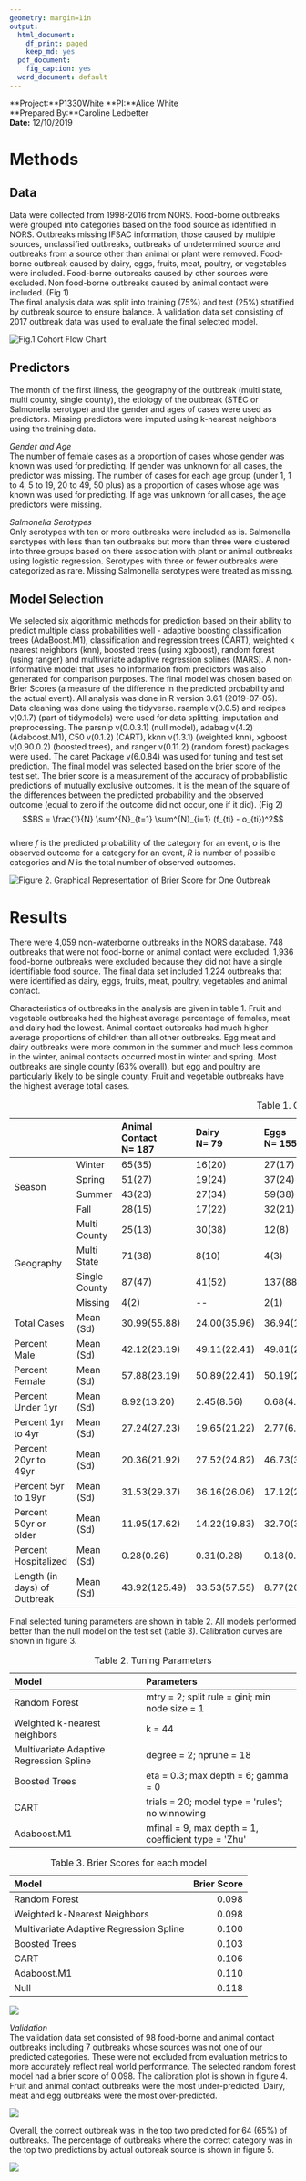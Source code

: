 ```yaml
---
geometry: margin=1in
output:
  html_document:
    df_print: paged
    keep_md: yes
  pdf_document:
    fig_caption: yes
  word_document: default
---
```






**Project:**P1330White
**PI:**Alice White  
**Prepared By:**Caroline Ledbetter  
**Date:** 12/10/2019  
  
# Methods  
## Data
Data were collected from 1998-2016 from NORS. Food-borne outbreaks were 
grouped into categories based on the food source as 
identified in NORS. Outbreaks missing IFSAC information, those caused by 
multiple sources, unclassified outbreaks, outbreaks of undetermined source 
and outbreaks from a source other than animal or plant were removed. Food-borne 
outbreak caused by dairy, eggs, fruits, meat, poultry, or vegetables were 
included.
Food-borne outbreaks caused by other sources were excluded. 
Non food-borne outbreaks caused by animal contact were included. (Fig 1)  
The final analysis data was split into training (75%) and test (25%) 
stratified 
by outbreak source to ensure balance. A validation data set consisting of 
2017 outbreak data was used to evaluate the final selected model. 

![Fig.1 Cohort Flow Chart](StatisticalSummary_files/figure-html/flow_chart-1.png)

## Predictors  
The month of the first illness, the geography of the outbreak (multi state, 
multi county, single county), the etiology of the outbreak (STEC or Salmonella 
serotype) and the gender and ages of cases were used as predictors. Missing 
predictors were imputed using k-nearest neighbors using the training data. 

*Gender and Age*  
The number of female cases as a proportion of cases whose gender was known was 
used for predicting. If gender was unknown for all cases, the predictor was 
missing. The number of cases for each age group (under 1, 1 to 4, 5 to 19, 
20 to 49, 50 plus) as a proportion of cases whose age was known was used for 
predicting. If age was unknown for all cases, the age predictors were missing. 

*Salmonella Serotypes*  
Only serotypes with ten or more outbreaks were included as is. Salmonella 
serotypes 
with less than ten outbreaks but more than three were clustered into three 
groups based on there association with plant or animal 
outbreaks using logistic regression. 
Serotypes with three or fewer outbreaks were categorized as rare. 
Missing Salmonella serotypes were treated as missing.


## Model Selection  
We selected six algorithmic methods for 
prediction based on their ability to predict 
multiple class probabilities well - adaptive boosting classification 
trees (AdaBoost.M1), classification and 
regression trees (CART), weighted k nearest neighbors (knn), 
boosted trees (using xgboost), random forest (using ranger) and multivariate 
adaptive regression splines (MARS). 
A non-informative model that uses no information from predictors was also 
generated for comparison purposes. 
The final model was chosen based on Brier 
Scores (a measure of the difference in the predicted probability and the actual 
event). All analysis was done in R version 3.6.1 (2019-07-05). Data cleaning 
was done using the tidyverse. rsample v(0.0.5) and
recipes v(0.1.7) 
(part of tidymodels) were used for data splitting, imputation and 
preprocessing. The parsnip v(0.0.3.1)
(null model), adabag v(4.2) (Adaboost.M1), 
C50 v(0.1.2) (CART), 
kknn v(1.3.1) (weighted knn),
xgboost v(0.90.0.2) (boosted trees), 
and ranger v(0.11.2) (random forest) 
packages were used. 
The caret Package v(6.0.84) was used for tuning and test 
set prediction. The final model was selected based on the brier score of 
the test set. The brier score is a measurement of the accuracy of probabilistic
predictions of mutually exclusive outcomes. It is the mean of the square of the 
differences 
between the predicted probability and the observed outcome (equal to zero if 
the outcome did not occur, one if it did). 
(Fig 2) $$BS = \frac{1}{N} \sum^{N}_{t=1} \sum^{N}_{i=1} (f_{ti} - o_{ti})^2$$  
where $f$ is the predicted probability of the category for an event, 
$o$ is the observed outcome for a category for an event, $R$ is number of
possible 
categories and $N$ is the total number of observed outcomes. 

![Figure 2. Graphical Representation of Brier Score for One Outbreak](StatisticalSummary_files/figure-html/plot_bs-1.png)

# Results  
There were 4,059 non-waterborne 
outbreaks in the NORS database. 
748 outbreaks that were not
food-borne or animal contact were excluded. 
1,936 food-borne outbreaks were 
excluded because they did not have a single identifiable food source. 
The final data set included 1,224 outbreaks that were identified as 
dairy, eggs, fruits, meat, poultry, vegetables and animal contact.

Characteristics of outbreaks in the analysis are given in table 1. Fruit 
and vegetable outbreaks had the highest average percentage of females, 
meat and dairy had the lowest. Animal contact outbreaks had much higher 
average proportions of children than all other outbreaks. Egg meat and 
dairy outbreaks were more common in the summer and much less common in the
winter, animal contacts occurred most in winter and spring. Most outbreaks 
are single county 
(63%
overall), but egg and poultry are particularly likely to be single county. Fruit 
and vegetable outbreaks have the highest average total cases. 


<table class="table" style="margin-left: auto; margin-right: auto;">
<caption>Table 1. Outbreak Characteristics by Source</caption>
 <thead>
  <tr>
   <th style="text-align:left;">   </th>
   <th style="text-align:left;">   </th>
   <th style="text-align:left;"> Animal Contact <br> N= 187 </th>
   <th style="text-align:left;"> Dairy <br> N= 79 </th>
   <th style="text-align:left;"> Eggs <br> N= 155 </th>
   <th style="text-align:left;"> Fruits <br> N= 75 </th>
   <th style="text-align:left;"> Meat <br> N= 312 </th>
   <th style="text-align:left;"> Poultry <br> N= 224 </th>
   <th style="text-align:left;"> Vegetables <br> N= 192 </th>
   <th style="text-align:left;"> Other <br> N= 151 </th>
  </tr>
 </thead>
<tbody>
  <tr>
   <td style="text-align:left;vertical-align: middle !important;" rowspan="4"> Season </td>
   <td style="text-align:left;"> Winter </td>
   <td style="text-align:left;"> 65(35) </td>
   <td style="text-align:left;"> 16(20) </td>
   <td style="text-align:left;"> 27(17) </td>
   <td style="text-align:left;"> 8(11) </td>
   <td style="text-align:left;"> 41(13) </td>
   <td style="text-align:left;"> 27(12) </td>
   <td style="text-align:left;"> 37(19) </td>
   <td style="text-align:left;"> 25(17) </td>
  </tr>
  <tr>
   
   <td style="text-align:left;"> Spring </td>
   <td style="text-align:left;"> 51(27) </td>
   <td style="text-align:left;"> 19(24) </td>
   <td style="text-align:left;"> 37(24) </td>
   <td style="text-align:left;"> 27(36) </td>
   <td style="text-align:left;"> 104(33) </td>
   <td style="text-align:left;"> 61(27) </td>
   <td style="text-align:left;"> 57(30) </td>
   <td style="text-align:left;"> 39(26) </td>
  </tr>
  <tr>
   
   <td style="text-align:left;"> Summer </td>
   <td style="text-align:left;"> 43(23) </td>
   <td style="text-align:left;"> 27(34) </td>
   <td style="text-align:left;"> 59(38) </td>
   <td style="text-align:left;"> 24(32) </td>
   <td style="text-align:left;"> 112(36) </td>
   <td style="text-align:left;"> 74(33) </td>
   <td style="text-align:left;"> 50(26) </td>
   <td style="text-align:left;"> 56(37) </td>
  </tr>
  <tr>
   
   <td style="text-align:left;"> Fall </td>
   <td style="text-align:left;"> 28(15) </td>
   <td style="text-align:left;"> 17(22) </td>
   <td style="text-align:left;"> 32(21) </td>
   <td style="text-align:left;"> 16(21) </td>
   <td style="text-align:left;"> 55(18) </td>
   <td style="text-align:left;"> 62(28) </td>
   <td style="text-align:left;"> 48(25) </td>
   <td style="text-align:left;"> 31(21) </td>
  </tr>
  <tr>
   <td style="text-align:left;vertical-align: middle !important;" rowspan="4"> Geography </td>
   <td style="text-align:left;"> Multi County </td>
   <td style="text-align:left;"> 25(13) </td>
   <td style="text-align:left;"> 30(38) </td>
   <td style="text-align:left;"> 12(8) </td>
   <td style="text-align:left;"> 12(16) </td>
   <td style="text-align:left;"> 49(16) </td>
   <td style="text-align:left;"> 14(6) </td>
   <td style="text-align:left;"> 34(18) </td>
   <td style="text-align:left;"> 9(6) </td>
  </tr>
  <tr>
   
   <td style="text-align:left;"> Multi State </td>
   <td style="text-align:left;"> 71(38) </td>
   <td style="text-align:left;"> 8(10) </td>
   <td style="text-align:left;"> 4(3) </td>
   <td style="text-align:left;"> 33(44) </td>
   <td style="text-align:left;"> 55(18) </td>
   <td style="text-align:left;"> 14(6) </td>
   <td style="text-align:left;"> 97(51) </td>
   <td style="text-align:left;"> 33(22) </td>
  </tr>
  <tr>
   
   <td style="text-align:left;"> Single County </td>
   <td style="text-align:left;"> 87(47) </td>
   <td style="text-align:left;"> 41(52) </td>
   <td style="text-align:left;"> 137(88) </td>
   <td style="text-align:left;"> 28(37) </td>
   <td style="text-align:left;"> 206(66) </td>
   <td style="text-align:left;"> 195(87) </td>
   <td style="text-align:left;"> 60(31) </td>
   <td style="text-align:left;"> 107(71) </td>
  </tr>
  <tr>
   
   <td style="text-align:left;"> Missing </td>
   <td style="text-align:left;"> 4(2) </td>
   <td style="text-align:left;"> -- </td>
   <td style="text-align:left;"> 2(1) </td>
   <td style="text-align:left;"> 2(3) </td>
   <td style="text-align:left;"> 2(1) </td>
   <td style="text-align:left;"> 1(0) </td>
   <td style="text-align:left;"> 1(1) </td>
   <td style="text-align:left;"> 2(1) </td>
  </tr>
  <tr>
   <td style="text-align:left;"> Total Cases </td>
   <td style="text-align:left;"> Mean (Sd) </td>
   <td style="text-align:left;"> 30.99(55.88) </td>
   <td style="text-align:left;"> 24.00(35.96) </td>
   <td style="text-align:left;"> 36.94(158.52) </td>
   <td style="text-align:left;"> 54.28(119.66) </td>
   <td style="text-align:left;"> 22.46(38.42) </td>
   <td style="text-align:left;"> 26.08(58.45) </td>
   <td style="text-align:left;"> 56.57(139.31) </td>
   <td style="text-align:left;"> 47.23(127.68) </td>
  </tr>
  <tr>
   <td style="text-align:left;"> Percent Male </td>
   <td style="text-align:left;"> Mean (Sd) </td>
   <td style="text-align:left;"> 42.12(23.19) </td>
   <td style="text-align:left;"> 49.11(22.41) </td>
   <td style="text-align:left;"> 49.81(23.39) </td>
   <td style="text-align:left;"> 36.21(17.70) </td>
   <td style="text-align:left;"> 50.61(23.51) </td>
   <td style="text-align:left;"> 49.02(26.53) </td>
   <td style="text-align:left;"> 37.94(19.08) </td>
   <td style="text-align:left;"> 47.17(21.30) </td>
  </tr>
  <tr>
   <td style="text-align:left;"> Percent Female </td>
   <td style="text-align:left;"> Mean (Sd) </td>
   <td style="text-align:left;"> 57.88(23.19) </td>
   <td style="text-align:left;"> 50.89(22.41) </td>
   <td style="text-align:left;"> 50.19(23.39) </td>
   <td style="text-align:left;"> 63.79(17.70) </td>
   <td style="text-align:left;"> 49.39(23.51) </td>
   <td style="text-align:left;"> 50.98(26.53) </td>
   <td style="text-align:left;"> 62.06(19.08) </td>
   <td style="text-align:left;"> 52.83(21.30) </td>
  </tr>
  <tr>
   <td style="text-align:left;"> Percent Under 1yr </td>
   <td style="text-align:left;"> Mean (Sd) </td>
   <td style="text-align:left;"> 8.92(13.20) </td>
   <td style="text-align:left;"> 2.45(8.56) </td>
   <td style="text-align:left;"> 0.68(4.63) </td>
   <td style="text-align:left;"> 1.73(3.60) </td>
   <td style="text-align:left;"> 0.76(4.06) </td>
   <td style="text-align:left;"> 0.69(3.16) </td>
   <td style="text-align:left;"> 0.69(2.43) </td>
   <td style="text-align:left;"> 1.30(6.53) </td>
  </tr>
  <tr>
   <td style="text-align:left;"> Percent 1yr to 4yr </td>
   <td style="text-align:left;"> Mean (Sd) </td>
   <td style="text-align:left;"> 27.24(27.23) </td>
   <td style="text-align:left;"> 19.65(21.22) </td>
   <td style="text-align:left;"> 2.77(6.73) </td>
   <td style="text-align:left;"> 11.37(16.50) </td>
   <td style="text-align:left;"> 7.55(16.47) </td>
   <td style="text-align:left;"> 5.64(12.53) </td>
   <td style="text-align:left;"> 4.63(11.09) </td>
   <td style="text-align:left;"> 6.82(14.16) </td>
  </tr>
  <tr>
   <td style="text-align:left;"> Percent 20yr to 49yr </td>
   <td style="text-align:left;"> Mean (Sd) </td>
   <td style="text-align:left;"> 20.36(21.92) </td>
   <td style="text-align:left;"> 27.52(24.82) </td>
   <td style="text-align:left;"> 46.73(30.64) </td>
   <td style="text-align:left;"> 25.71(20.86) </td>
   <td style="text-align:left;"> 41.72(29.70) </td>
   <td style="text-align:left;"> 50.53(30.04) </td>
   <td style="text-align:left;"> 50.53(22.96) </td>
   <td style="text-align:left;"> 49.59(29.52) </td>
  </tr>
  <tr>
   <td style="text-align:left;"> Percent 5yr to 19yr </td>
   <td style="text-align:left;"> Mean (Sd) </td>
   <td style="text-align:left;"> 31.53(29.37) </td>
   <td style="text-align:left;"> 36.16(26.06) </td>
   <td style="text-align:left;"> 17.12(24.49) </td>
   <td style="text-align:left;"> 25.91(25.29) </td>
   <td style="text-align:left;"> 27.35(28.99) </td>
   <td style="text-align:left;"> 19.33(25.60) </td>
   <td style="text-align:left;"> 19.71(18.48) </td>
   <td style="text-align:left;"> 19.00(22.71) </td>
  </tr>
  <tr>
   <td style="text-align:left;"> Percent 50yr or older </td>
   <td style="text-align:left;"> Mean (Sd) </td>
   <td style="text-align:left;"> 11.95(17.62) </td>
   <td style="text-align:left;"> 14.22(19.83) </td>
   <td style="text-align:left;"> 32.70(31.06) </td>
   <td style="text-align:left;"> 35.29(31.76) </td>
   <td style="text-align:left;"> 22.63(24.66) </td>
   <td style="text-align:left;"> 23.81(28.02) </td>
   <td style="text-align:left;"> 24.44(20.83) </td>
   <td style="text-align:left;"> 23.29(26.57) </td>
  </tr>
  <tr>
   <td style="text-align:left;"> Percent Hospitalized </td>
   <td style="text-align:left;"> Mean (Sd) </td>
   <td style="text-align:left;"> 0.28(0.26) </td>
   <td style="text-align:left;"> 0.31(0.28) </td>
   <td style="text-align:left;"> 0.18(0.24) </td>
   <td style="text-align:left;"> 0.27(0.19) </td>
   <td style="text-align:left;"> 0.31(0.30) </td>
   <td style="text-align:left;"> 0.23(0.28) </td>
   <td style="text-align:left;"> 0.27(0.23) </td>
   <td style="text-align:left;"> 0.24(0.25) </td>
  </tr>
  <tr>
   <td style="text-align:left;"> Length (in days) of Outbreak </td>
   <td style="text-align:left;"> Mean (Sd) </td>
   <td style="text-align:left;"> 43.92(125.49) </td>
   <td style="text-align:left;"> 33.53(57.55) </td>
   <td style="text-align:left;"> 8.77(20.34) </td>
   <td style="text-align:left;"> 7.23(11.26) </td>
   <td style="text-align:left;"> 7.48(19.54) </td>
   <td style="text-align:left;"> 5.88(42.01) </td>
   <td style="text-align:left;"> 10.47(18.43) </td>
   <td style="text-align:left;"> 8.13(15.06) </td>
  </tr>
</tbody>
</table>

Final selected tuning parameters are shown in table 2. 
All models performed better than the null model on the test set (table 3). 
Calibration curves are shown in figure 3. 

<table class="table" style="width: auto !important; margin-left: auto; margin-right: auto;">
<caption>Table 2. Tuning Parameters</caption>
 <thead>
  <tr>
   <th style="text-align:left;"> Model </th>
   <th style="text-align:left;"> Parameters </th>
  </tr>
 </thead>
<tbody>
  <tr>
   <td style="text-align:left;"> Random Forest </td>
   <td style="text-align:left;"> mtry = 2; split rule = gini; min node size = 1 </td>
  </tr>
  <tr>
   <td style="text-align:left;"> Weighted k-nearest neighbors </td>
   <td style="text-align:left;"> k = 44 </td>
  </tr>
  <tr>
   <td style="text-align:left;"> Multivariate Adaptive Regression Spline </td>
   <td style="text-align:left;"> degree = 2; nprune = 18 </td>
  </tr>
  <tr>
   <td style="text-align:left;"> Boosted Trees </td>
   <td style="text-align:left;"> eta = 0.3; max depth = 6; gamma = 0 </td>
  </tr>
  <tr>
   <td style="text-align:left;"> CART </td>
   <td style="text-align:left;"> trials = 20; model type = 'rules'; no winnowing </td>
  </tr>
  <tr>
   <td style="text-align:left;"> Adaboost.M1 </td>
   <td style="text-align:left;"> mfinal = 9, max depth = 1, coefficient type = 'Zhu' </td>
  </tr>
</tbody>
</table>



<table class="table" style="width: auto !important; margin-left: auto; margin-right: auto;">
<caption>Table 3. Brier Scores for each model</caption>
 <thead>
  <tr>
   <th style="text-align:left;"> Model </th>
   <th style="text-align:right;"> Brier Score </th>
  </tr>
 </thead>
<tbody>
  <tr>
   <td style="text-align:left;"> Random Forest </td>
   <td style="text-align:right;"> 0.098 </td>
  </tr>
  <tr>
   <td style="text-align:left;"> Weighted k-Nearest Neighbors </td>
   <td style="text-align:right;"> 0.098 </td>
  </tr>
  <tr>
   <td style="text-align:left;"> Multivariate Adaptive Regression Spline </td>
   <td style="text-align:right;"> 0.100 </td>
  </tr>
  <tr>
   <td style="text-align:left;"> Boosted Trees </td>
   <td style="text-align:right;"> 0.103 </td>
  </tr>
  <tr>
   <td style="text-align:left;"> CART </td>
   <td style="text-align:right;"> 0.106 </td>
  </tr>
  <tr>
   <td style="text-align:left;"> Adaboost.M1 </td>
   <td style="text-align:right;"> 0.110 </td>
  </tr>
  <tr>
   <td style="text-align:left;"> Null </td>
   <td style="text-align:right;"> 0.118 </td>
  </tr>
</tbody>
</table>

![](StatisticalSummary_files/figure-html/calibration_curves-1.png)<!-- -->





*Validation*  
The validation data set consisted of 98 food-borne and 
animal contact outbreaks including 
7 outbreaks whose sources was not 
one of our predicted categories. These were not excluded from evaluation 
metrics to more accurately reflect real world performance. The selected 
random forest model had a brier score of 
0.098. 
The calibration plot is shown in figure 4. Fruit and animal contact 
outbreaks were the most under-predicted. Dairy, meat and egg outbreaks
were the most over-predicted. 


![](StatisticalSummary_files/figure-html/validation_calplot-1.png)<!-- -->

Overall, the correct outbreak 
was in the top two predicted for 64 
(65%) of outbreaks. The percentage of outbreaks
where the correct category was in the top two predictions by actual 
outbreak source is shown in figure 5. 

![](StatisticalSummary_files/figure-html/accuracy_graph-1.png)<!-- -->




